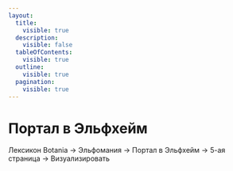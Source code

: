 ```yaml
---
layout:
  title:
    visible: true
  description:
    visible: false
  tableOfContents:
    visible: true
  outline:
    visible: true
  pagination:
    visible: true
---
```


# Портал в Эльфхейм



Лексикон Botania -> Эльфомания -> Портал в Эльфхейм -> 5-ая страница -> Визуализировать

